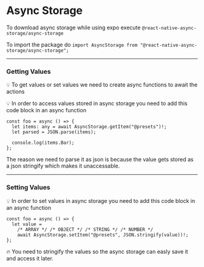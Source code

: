# Async Storage

To download async storage while using expo execute `@react-native-async-storage/async-storage`

To import the package do `import AsyncStorage from "@react-native-async-storage/async-storage";`

---

### Getting Values

💡 To get values or set values we need to create async functions to await the actions

💡 In order to access values stored in async storage you need to add this code block in an async function

```tsx
const foo = async () => {
  let items: any = await AsyncStorage.getItem("@presets")!;
  let parsed = JSON.parse(items);

  console.log(items.Bar);
};
```

The reason we need to parse it as json is because the value gets stored as a json stringify which makes it unaccessable.

---

### Setting Values

💡 In order to set values in async storage you need to add this code block in an async function

```tsx
const foo = async () => {
  let value =
    /* ARRAY */ /* OBJECT */ /* STRING */ /* NUMBER */
    await AsyncStorage.setItem("@presets", JSON.stringify(value))!;
};
```

🔥 You need to stringify the values so the async storage can easly save it and access it later.
